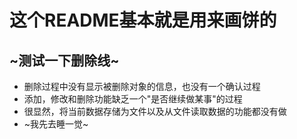 # 这个README基本就是用来画饼的
## ~测试一下删除线~

* 删除过程中没有显示被删除对象的信息，也没有一个确认过程
* 添加，修改和删除功能缺乏一个"是否继续做某事"的过程
* 很显然，将当前数据存储为文件以及从文件读取数据的功能都没有做
* ~我先去睡一觉~
